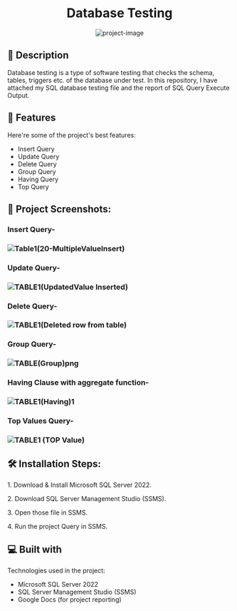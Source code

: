 <h1 id="title" align="center">Database Testing</h1>

<p align="center"><img src="https://socialify.git.ci/shantokumarsaha123/Database-Testing-SQA/image?language=1&amp;name=1&amp;owner=1&amp;stargazers=1&amp;theme=Light" alt="project-image"></p>

## 📝 Description 
Database testing is a type of software testing that checks the schema, tables, triggers etc. of the database under test. In this repository, I have attached my SQL database testing file and the report of SQL Query Execute Output.

 <h2>🎯 Features</h2>

Here're some of the project's best features:

*   Insert Query
*   Update Query
*   Delete Query
*   Group Query
*   Having Query
*   Top Query

<h2>🧐 Project Screenshots:</h2>

<h3> Insert Query- <h3>
  
![Table1(20-MultipleValueInsert)](https://github.com/shantokumarsaha123/SQA-DatabaseTesting/assets/122052172/4608ceed-d2c5-4b3c-a33b-707eea6898f7)

<h3> Update Query- <h3>

![TABLE1(UpdatedValue Inserted)](https://github.com/shantokumarsaha123/SQA-DatabaseTesting/assets/122052172/0d242d99-f611-4fce-a430-a1766e4f0b1b)
  
<h3> Delete Query- <h3> 
   
![TABLE1(Deleted row from table)](https://github.com/shantokumarsaha123/SQA-DatabaseTesting/assets/122052172/97fad706-76aa-4b7d-8f1f-d7790e3bffe1)
  
<h3> Group Query- <h3>

![TABLE(Group)png](https://github.com/shantokumarsaha123/SQA-DatabaseTesting/assets/122052172/37bd0be3-376f-4480-8c28-1b66406c8727)

<h3> Having Clause with aggregate function- <h3> 
  
![TABLE1(Having)1](https://github.com/shantokumarsaha123/SQA-DatabaseTesting/assets/122052172/d71bb0d8-0c9b-4d69-9184-4c655f1caead)
 
<h3> Top Values Query- <h3> 
  
![TABLE1 (TOP Value)](https://github.com/shantokumarsaha123/SQA-DatabaseTesting/assets/122052172/bd183ebf-9033-4d64-affd-2d2b21dea1da)
  
  
 <h2>🛠️ Installation Steps:</h2>

<p>1. Download &amp; Install  Microsoft SQL Server 2022.</p>
  
<p>2. Download SQL Server Management Studio (SSMS).</p>

<p>3. Open those file in SSMS. </p>

<p>4. Run the project Query in SSMS.</p>

  
  
<h2>💻 Built with</h2>

Technologies used in the project:

*  Microsoft SQL Server 2022 
*  SQL Server Management Studio (SSMS)
*  Google Docs (for project reporting)
  
  


  
